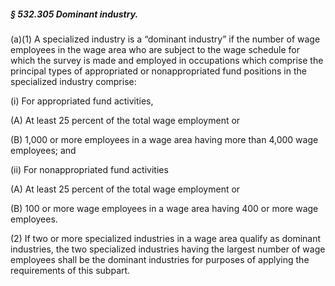 ##### § 532.305 Dominant industry. #####

(a)(1) A specialized industry is a “dominant industry” if the number of wage employees in the wage area who are subject to the wage schedule for which the survey is made and employed in occupations which comprise the principal types of appropriated or nonappropriated fund positions in the specialized industry comprise:

(i) For appropriated fund activities,

(A) At least 25 percent of the total wage employment or

(B) 1,000 or more employees in a wage area having more than 4,000 wage employees; and

(ii) For nonappropriated fund activities

(A) At least 25 percent of the total wage employment or

(B) 100 or more wage employees in a wage area having 400 or more wage employees.

(2) If two or more specialized industries in a wage area qualify as dominant industries, the two specialized industries having the largest number of wage employees shall be the dominant industries for purposes of applying the requirements of this subpart.